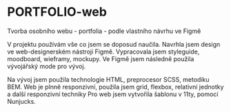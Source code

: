 # PORTFOLIO-web

Tvorba osobního webu - portfolia - podle vlastního návrhu ve Figmě

V projektu používám vše co jsem se doposud naučila.
Navrhla jsem design ve web-designerském nástroji Figmě. Vypracovala jsem styleguide, moodboard, wieframy, mockupy.
Ve Figmě jsem následně použila vývojářský mode pro vývoj.

Na vývoj jsem použila technologie HTML, preprocesor SCSS, metodiku BEM.
Web je plnně responzivní, použila jsem grid, flexbox, relativní jednotky a další responzivní techniky
Pro web jsem vytvořila šablonu v 11ty, pomocí Nunjucks.
